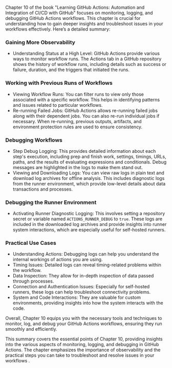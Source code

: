 Chapter 10 of the book "Learning GitHub Actions: Automation and Integration of CI/CD with GitHub" focuses on monitoring, logging, and debugging GitHub Actions workflows. This chapter is crucial for understanding how to gain deeper insights and troubleshoot issues in your workflows effectively. Here’s a detailed summary:

### Gaining More Observability
- Understanding Status at a High Level: GitHub Actions provide various ways to monitor workflow runs. The Actions tab in a GitHub repository shows the history of workflow runs, including details such as success or failure, duration, and the triggers that initiated the runs.

### Working with Previous Runs of Workflows
- Viewing Workflow Runs: You can filter runs to view only those associated with a specific workflow. This helps in identifying patterns and issues related to particular workflows.
- Re-running Failed Jobs: GitHub Actions allows re-running failed jobs along with their dependent jobs. You can also re-run individual jobs if necessary. When re-running, previous outputs, artifacts, and environment protection rules are used to ensure consistency.

### Debugging Workflows
- Step Debug Logging: This provides detailed information about each step's execution, including prep and finish work, settings, timings, URLs, paths, and the results of evaluating expressions and conditionals. Debug messages are highlighted in the logs to make them stand out.
- Viewing and Downloading Logs: You can view raw logs in plain text and download log archives for offline analysis. This includes diagnostic logs from the runner environment, which provide low-level details about data transactions and processes.

### Debugging the Runner Environment
- Activating Runner Diagnostic Logging: This involves setting a repository secret or variable named `ACTIONS_RUNNER_DEBUG` to `true`. These logs are included in the downloaded log archives and provide insights into runner system interactions, which are especially useful for self-hosted runners.

### Practical Use Cases
- Understanding Actions: Debugging logs can help you understand the internal workings of actions you are using.
- Timing Issues: Detailed logs can reveal timing-related problems within the workflow.
- Data Inspection: They allow for in-depth inspection of data passed through processes.
- Connection and Authentication Issues: Especially for self-hosted runners, these logs can help troubleshoot connectivity problems.
- System and Code Interactions: They are valuable for custom environments, providing insights into how the system interacts with the code.

Overall, Chapter 10 equips you with the necessary tools and techniques to monitor, log, and debug your GitHub Actions workflows, ensuring they run smoothly and efficiently.

This summary covers the essential points of Chapter 10, providing insights into the various aspects of monitoring, logging, and debugging in GitHub Actions. The chapter emphasizes the importance of observability and the practical steps you can take to troubleshoot and resolve issues in your workflows     .